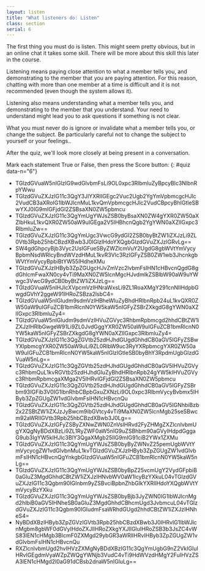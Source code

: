 ```yaml
---
layout: listen
title: "What listeners do: Listen"
class: section
serial: 6
---
```

The first thing you must do is listen. This might seem pretty obvious, but in an online chat it  takes some skill. There will be more about this skill this later in the course.

Listening means paying close attention to what a member tells you, and demonstrating to the member that you are paying attention. For this reason, chatting with more than one member at a time is difficult and it is not recommended (even though the system allows it).

Listening also means understanding what a member tells you, and demonstrating to the member that you understand. Your need to understand might lead you to ask questions if something is not clear.

What you must never do is ignore or invalidate what a member tells you, or change the subject. Be particularly careful not to change the subject to yourself or your feelings..

After the quiz, we'll look more closely at being present in a conversation.

Mark each statement True or False, then press the Score button:
{: #quiz data-n="6"}

- TGlzdGVuaW5nIGlzIG9wdGlvbmFsLi9OL0xpc3RlbmluZyBpcyBlc3NlbnRpYWwu
- TGlzdGVuZXJzIG11c3QgY3JlYXRlIGEgc2Vuc2Ugb2YgYmVpbmcgcHJlc2VudCB3aXRoIG1lbWJlcnMuL1kvQmVpbmcgcHJlc2VudCBpcyBhIGtleSBwYXJ0IG9mIGFjdGl2ZSBsaXN0ZW5pbmcu
- TGlzdGVuZXJzIG11c3QgYmUgYWJsZSB0byBsaXN0ZW4gYXR0ZW50aXZlbHkuL1kvQXR0ZW50aW9uIGEga2V5IHBhcnQgb2YgYWN0aXZlIGxpc3RlbmluZw==
- TGlzdGVuZXJzIG11c3QgYmUgc3VwcG9ydGl2ZSB0byBtZW1iZXJzLi9ZL0Vtb3Rpb25hbCBzdXBwb3J0IGlzIHdoYXQgbGlzdGVuZXJzIGRvLg==
- SW4gdGhpcyBjb3Vyc2UsIGFueSByZWZlcmVuY2UgdG8gbWVtYmVycyBpbmNsdWRlcyBndWVzdHMuL1kvR3Vlc3RzIGFyZSB0ZW1wb3JhcnkgbWVtYmVycyBpbiBtYW55IHdheXMu
- TGlzdGVuZXJzIHByb3ZpZGUgcHJvZmVzc2lvbmFsIHN1cHBvcnQgdG8gdGhlcmFwaXN0cy4vTi9MaXN0ZW5lcnMgcHJvdmlkZSBlbW90aW9uYWwgc3VwcG9ydCB0byBtZW1iZXJzLg==
- TGlzdGVuaW5nIHJlcXVpcmVzIHNraWxsLi9ZL1RoaXMgY291cnNlIHdpbGwgdGVhY2ggeW91IHRoZSBza2lsbC4=
- TGlzdGVuaW5nIGludm9sdmVzIHBheWluZyBhdHRlbnRpb24uL1kvQXR0ZW50aW9uIGFuZCB1bmRlcnN0YW5kaW5nIGFyZSBrZXkgdG8gYWN0aXZlIGxpc3RlbmluZy4=
- TGlzdGVuaW5nIGludm9sdmVzIHVuZGVyc3RhbmRpbmcgd2hhdCBtZW1iZXJzIHRlbGwgeW91Li9ZL0JvdGggYXR0ZW50aW9uIGFuZCB1bmRlcnN0YW5kaW5nIGFyZSBrZXkgdG8gYWN0aXZlIGxpc3RlbmluZy4=
- TGlzdGVuZXJzIG11c3QgZGVtb25zdHJhdGUgdGhhdCB0aGV5IGFyZSBwYXlpbmcgYXR0ZW50aW9uLi9ZL0RlbW9uc3RyYXRpbmcgYXR0ZW50aW9uIGFuZCB1bmRlcnN0YW5kaW5nIGlzIGtleSB0byBhY3RpdmUgbGlzdGVuaW5nLg==
- TGlzdGVuZXJzIG11c3QgZGVtb25zdHJhdGUgdGhhdCB0aGV5IHVuZGVyc3RhbmQuL1kvRGVtb25zdHJhdGluZyBhdHRlbnRpb24gYW5kIHVuZGVyc3RhbmRpbmcgaXMga2V5IHRvIGFjdGl2ZSBsaXN0ZW5pbmcu
- TGlzdGVuZXJzIG11c3QgZGVtb25zdHJhdGUgdGhhdCB0aGV5IGFyZSBrbm93IGFib3V0IG1lbnRhbCBpbGxuZXNzLi9OL0xpc3RlbmVycyBvbmx5IHByb3ZpZGUgZW1vdGlvbmFsIHN1cHBvcnQu
- TGlzdGVuZXJzIG11c3QgZGVtb25zdHJhdGUgdGhhdCB0aGV5IGNhbiBzb2x2ZSBtZW1iZXJzJyBwcm9ibGVtcy4vTi9MaXN0ZW5lcnMgb25seSBwcm92aWRlIGVtb3Rpb25hbCBzdXBwb3J0Lg==
- TGlzdGVuZXJzIGFyZSByZXNwZWN0ZnVsIHRvd2FyZHMgZXZlcnlvbmUgYXQgNyBDdXBzLi9ZL1RyZWF0aW5nIG9uZSBhbm90aGVyIHdpdGggaG9ub3IgYW5kIHJlc3BlY3QgaXMgb25lIG9mIG91ciB2YWx1ZXMu
- TGlzdGVuZXJzIG11c3QgYmUgYWJsZSB0byByZWNvZ25pemUgbWVtYmVycycgZW1vdGlvbnMuL1kvTGlzdGVuZXJzIHByb3ZpZGUgZW1vdGlvbmFsIHN1cHBvcnQgYnkgbGlzdGVuaW5nIGFuZCB1bmRlcnN0YW5kaW5nLg==
- TGlzdGVuZXJzIG11c3QgYmUgYWJsZSB0byBpZ25vcmUgY2VydGFpbiB0aGluZ3MgdGhhdCBtZW1iZXJzIHNvbWV0aW1lcyBzYXkuL04vTGlzdGVuZXJzIG11c3Qgbm90IGlnbm9yZSBvciBpbnZhbGlkYXRlIHdoYXQgbWVtYmVycyBzYXku
- TGlzdGVuZXJzIG11c3QgYmUgYWJsZSB0byBjb3JyZWN0IG1lbWJlcnMgd2hlbiB0aGV5IHNheSB0aGluZ3MgdGhhdCBhcmUgd3JvbmcuL04vTGlzdGVuZXJzIG11c3Qgbm90IGludmFsaWRhdGUgd2hhdCBtZW1iZXJzIHNheS4=
- NyBDdXBzIHByb3ZpZGVzIGVtb3Rpb25hbCBzdXBwb3J0IHRvIG1lbWJlcnMgbm8gbWF0dGVyIHdoZXJlIHRoZXkgYXJlIGluIHRoZSB3b3JsZC4vWS83IEN1cHMgb3BlcmF0ZXMgd29ybGR3aWRlIHRvIHByb3ZpZGUgZW1vdGlvbmFsIHN1cHBvcnQu
- RXZlcnlvbmUgd2hvIHVzZXMgNyBDdXBzIG11c3QgYmUgbG9nZ2VkIGluIHRvIGEgdmVyaWZpZWQgYWNjb3VudC4vTi9HdWVzdHMgY2FuIHVzZSA3IEN1cHMgd2l0aG91dCBsb2dnaW5nIGluLg==
